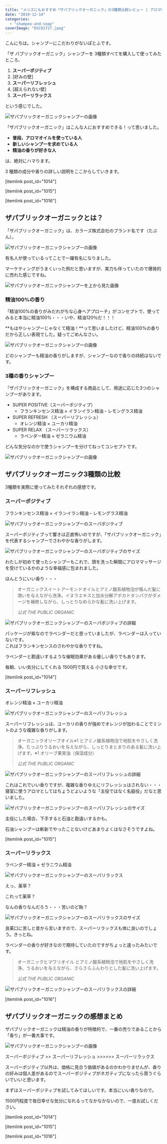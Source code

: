 ```yaml
---
title: "メンズにもおすすめ「ザパブリックオーガニック」の3種類比較レビュー | アロマ精油シャンプー"
date: "2019-12-14"
categories: 
  - "shampoo-and-soap"
coverImage: "DSC01727.jpeg"
---
```


こんにちは。シャンプーにこだわりがないぽとふです。

「ザ パブリックオーガニック」シャンプーを 3種類すべてを購入して使ってみたところ、

1. **スーパーポジティブ**
2. \[好みの壁\]
3. **スーパーリフレッシュ**
4. \[超えられない壁\]
5. **スーパーリラックス**

という感じでした。

![ザパブリックオーガニックシャンプーの画像](images/DSC01727.jpeg)

「ザパブリックオーガニック」はこんな人におすすめできる！って思いました。

- **普段、アロマオイルを使っている人**
- **新しいシャンプーを求めている人**
- **精油の香りが好きな人**

は、絶対にハマります。

3 種類の成分や香りの詳しい説明をここからしていきます。

\[itemlink post\_id="1014"\]

\[itemlink post\_id="1015"\]

\[itemlink post\_id="1016"\]

## ザパブリックオーガニックとは？

「ザパブリックオーガニック」は、カラーズ株式会社のブランド名です（たぶん）。

![ザパブリックオーガニックシャンプーの画像](images/DSC01740.jpeg)

有名人が使っているってことで一躍有名になりました。

マーケティングがうまくいった例だと思いますが、実力も伴っていたので爆発的に売れた感じですね。

![ザパブリックオーガニックシャンプーを上から見た画像](images/DSC01742.jpeg)

### 精油100%の香り

「精油100%の香りがみだれがちな心身へアプローチ」がコンセプトで、使ってみると本当に精油100%・・・いや、精油120％だ！！！

**もはやシャンプーじゃなくて精油！**って思いましたけど、精油100%の香りだから正しい表現でした。疑ってごめんなさい。

![ザパブリックオーガニックシャンプーの画像](images/DSC01728.jpeg)

どのシャンプーも精油の香りがしますが、シャンプーなので香りの持続はないです。

### 3種の香りシャンプー

「ザパブリックオーガニック」を構成する商品として、用途に応じた3つのシャンプーがあります。

- SUPER POSITIVE（スーパーポジティブ）
    - フランキンセンス精油 × イランイラン精油・レモングラス精油
- SUPER REFRESH （スーパーリフレッシュ）
    - オレンジ精油 × ユーカリ精油
- SUPER RELAX （スーパーリラックス）
    - ラベンダー精油 × ゼラニウム精油

どんな気分なのかで使うシャンプーを分けてねってコンセプトです。

![ザパブリックオーガニックシャンプーの画像](images/DSC01743.jpeg)

## ザパブリックオーガニック3種類の比較

3種類を実際に使ってみたそれぞれの感想です。

### スーパーポジティブ

フランキンセンス精油 × イランイラン精油・レモングラス精油

![ザパブリックオーガニックシャンプーのスーパポジティブ](images/DSC01737.jpeg)

スーパーポジティブって響きは正直怖いのですが、「ザパブリックオーガニック」を代表するシャンプーでさわやかな香りがします。

![ザパブリックオーガニックシャンプーのスーパポジティブのサイズ](images/DSC01745.jpeg)

わたしが初めて使ったシャンプーもこれで、頭を洗った瞬間にアロママッサージを受けているかのような幸福感に包まれました。

ほんとうにいい香り・・・

> オーガニックスイートアーモンドオイルとアミノ酸系植物泡が傷んだ髪に潤いを与えながら洗浄。イヌラエキスと加水分解アボカドタンパクがダメージを補修しながら、しっとりなめらかな髪に洗い上げます。
> 
> _公式 THE PUBLIC ORGANIC_

![ザパブリックオーガニックシャンプーのスーパポジティブの詳細](images/DSC01733.jpeg)

パッケージが紫なのでラベンダーだと思っていましたが、ラベンダーは入っていないです。  
これはフランキンセンスのさわやかな香りですね。

ラベンダーと勘違いするような催眠効果がある優しい香りでもあります。

毎朝、いい気分にしてくれる 1500円で買える 小さな幸せです。

\[itemlink post\_id="1014"\]

### スーパーリフレッシュ

オレンジ精油 × ユーカリ精油

![ザパブリックオーガニックシャンプーのスーパリフレッシュ](images/DSC01736.jpeg)

スーパーリフレッシュは、ユーカリの香りが強めでオレンジが加わることでミントのような複雑な香りがします。

> オーガニックオリーブオイル※1 とアミノ酸系植物泡で地肌をやさしく洗浄。たっぷりうるおいを与えながら、しっとりまとまりのある髪に洗い上げます。※1 オリーブ果実油（保湿成分）
> 
> _公式 THE PUBLIC ORGANIC_

![ザパブリックオーガニックシャンプーのスーパリフレッシュの詳細](images/DSC01734.jpeg)

これはこれでいい香りですが、複雑な香りゆえにリフレッシュはされない・・・寝室に使うアロマとしてはちょうどよいような「主役ではなく名脇役」だなと思いました。

![ザパブリックオーガニックシャンプーのスーパリフレッシュのサイズ](images/DSC01744.jpeg)

主役にした場合、下手すると石油と勘違いするかも。

石油シャンプーは斬新でやったことないけどあまりよくはなさそうですよね。

\[itemlink post\_id="1015"\]

### スーパーリラックス

ラベンダー精油 × ゼラニウム精油

![ザパブリックオーガニックシャンプーのスーパリラックス](images/DSC01738.jpeg)

えっ、薬草？

これって薬草？

なんの香りなんだろう・・・苦いのど飴？

![ザパブリックオーガニックシャンプーのスーパリラックスのサイズ](images/DSC01746.jpeg)

良薬口に苦しと昔から言いますので、スーパーリラックスも体に良いのでしょう。きっとね。

ラベンダーの香りが好きなので期待していたのですがちょっと違ったみたいです。

> オーガニックヒマワリオイル とアミノ酸系植物泡で地肌をやさしく洗浄。うるおいを与えながら、さらさらふんわりとした髪に洗い上げます。
> 
> _公式 THE PUBLIC ORGANIC_

![ザパブリックオーガニックシャンプーのスーパリラックスの詳細](images/DSC01732.jpeg)

\[itemlink post\_id="1016"\]

## ザパブリックオーガニックの感想まとめ

ザパブリックオーガニックは精油の香りが特徴的で、一番の売りであることから「香り」が一番大事です。

![ザパブリックオーガニックシャンプーの画像](images/DSC01741.jpeg)

スーパーポジティブ >> スーパーリフレッシュ >>>>>> スーパーリラックス

スーパーポジティブ以外は、価格に見合う価値があるのかわかりませんが、香りの好みは個人差があるのでスーパーポジティブがネガティブになったら買うぐらいでいいと思います。

まずはスーパーポジティブを試してみてほしいです。本当にいい香りなので。

1500円程度で毎日幸せな気分になれるってなかなかないので、一度お試しください。

\[itemlink post\_id="1014"\]

\[itemlink post\_id="1015"\]

\[itemlink post\_id="1016"\]
